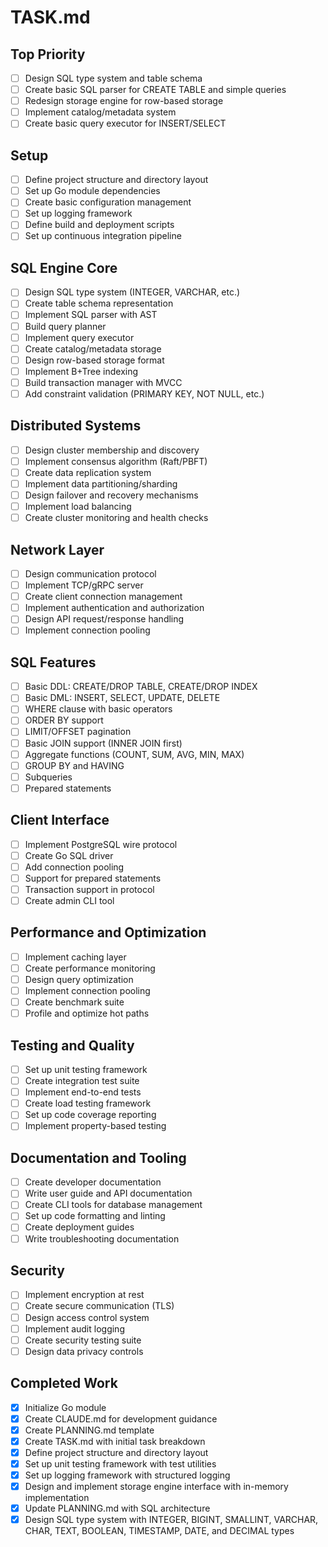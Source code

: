 # TASK.md

## Top Priority
- [ ] Design SQL type system and table schema
- [ ] Create basic SQL parser for CREATE TABLE and simple queries
- [ ] Redesign storage engine for row-based storage
- [ ] Implement catalog/metadata system
- [ ] Create basic query executor for INSERT/SELECT

## Setup
- [ ] Define project structure and directory layout
- [ ] Set up Go module dependencies
- [ ] Create basic configuration management
- [ ] Set up logging framework
- [ ] Define build and deployment scripts
- [ ] Set up continuous integration pipeline

## SQL Engine Core
- [ ] Design SQL type system (INTEGER, VARCHAR, etc.)
- [ ] Create table schema representation
- [ ] Implement SQL parser with AST
- [ ] Build query planner
- [ ] Implement query executor
- [ ] Create catalog/metadata storage
- [ ] Design row-based storage format
- [ ] Implement B+Tree indexing
- [ ] Build transaction manager with MVCC
- [ ] Add constraint validation (PRIMARY KEY, NOT NULL, etc.)

## Distributed Systems
- [ ] Design cluster membership and discovery
- [ ] Implement consensus algorithm (Raft/PBFT)
- [ ] Create data replication system
- [ ] Implement data partitioning/sharding
- [ ] Design failover and recovery mechanisms
- [ ] Implement load balancing
- [ ] Create cluster monitoring and health checks

## Network Layer
- [ ] Design communication protocol
- [ ] Implement TCP/gRPC server
- [ ] Create client connection management
- [ ] Implement authentication and authorization
- [ ] Design API request/response handling
- [ ] Implement connection pooling

## SQL Features
- [ ] Basic DDL: CREATE/DROP TABLE, CREATE/DROP INDEX
- [ ] Basic DML: INSERT, SELECT, UPDATE, DELETE
- [ ] WHERE clause with basic operators
- [ ] ORDER BY support
- [ ] LIMIT/OFFSET pagination
- [ ] Basic JOIN support (INNER JOIN first)
- [ ] Aggregate functions (COUNT, SUM, AVG, MIN, MAX)
- [ ] GROUP BY and HAVING
- [ ] Subqueries
- [ ] Prepared statements

## Client Interface
- [ ] Implement PostgreSQL wire protocol
- [ ] Create Go SQL driver
- [ ] Add connection pooling
- [ ] Support for prepared statements
- [ ] Transaction support in protocol
- [ ] Create admin CLI tool

## Performance and Optimization
- [ ] Implement caching layer
- [ ] Create performance monitoring
- [ ] Design query optimization
- [ ] Implement connection pooling
- [ ] Create benchmark suite
- [ ] Profile and optimize hot paths

## Testing and Quality
- [ ] Set up unit testing framework
- [ ] Create integration test suite
- [ ] Implement end-to-end tests
- [ ] Create load testing framework
- [ ] Set up code coverage reporting
- [ ] Implement property-based testing

## Documentation and Tooling
- [ ] Create developer documentation
- [ ] Write user guide and API documentation
- [ ] Create CLI tools for database management
- [ ] Set up code formatting and linting
- [ ] Create deployment guides
- [ ] Write troubleshooting documentation

## Security
- [ ] Implement encryption at rest
- [ ] Create secure communication (TLS)
- [ ] Design access control system
- [ ] Implement audit logging
- [ ] Create security testing suite
- [ ] Design data privacy controls

## Completed Work
- [x] Initialize Go module
- [x] Create CLAUDE.md for development guidance
- [x] Create PLANNING.md template
- [x] Create TASK.md with initial task breakdown
- [x] Define project structure and directory layout
- [x] Set up unit testing framework with test utilities
- [x] Set up logging framework with structured logging
- [x] Design and implement storage engine interface with in-memory implementation
- [x] Update PLANNING.md with SQL architecture
- [x] Design SQL type system with INTEGER, BIGINT, SMALLINT, VARCHAR, CHAR, TEXT, BOOLEAN, TIMESTAMP, DATE, and DECIMAL types